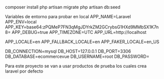 composer install
php artisan migrate
php artisan db:seed

Variables de entorno para probar en local
APP_NAME=Laravel
APP_ENV=local
APP_KEY=base64:zPQMeP7FN3qMgJDYrkZM2GCrybsG1HXd9MMbSX1K7n8=
APP_DEBUG=true
APP_TIMEZONE=UTC
APP_URL=http://localhost

APP_LOCALE=en
APP_FALLBACK_LOCALE=en
APP_FAKER_LOCALE=en_US

DB_CONNECTION=mysql
DB_HOST=127.0.0.1
DB_PORT=3306
DB_DATABASE=ecommercevue
DB_USERNAME=root
DB_PASSWORD=

Para este proyecto se van a usar productos de prueba los cuales crea laravel por defecto
